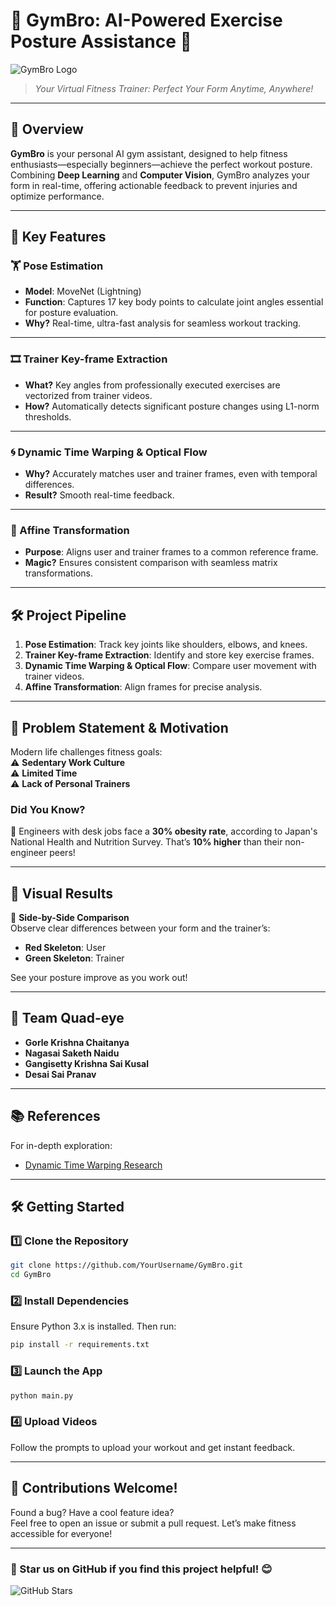 # 🌟 GymBro: AI-Powered Exercise Posture Assistance 💪

![GymBro Logo](https://via.placeholder.com/800x200?text=GymBro+Logo)  
> *Your Virtual Fitness Trainer: Perfect Your Form Anytime, Anywhere!*  

---

## 🚀 Overview

**GymBro** is your personal AI gym assistant, designed to help fitness enthusiasts—especially beginners—achieve the perfect workout posture. Combining **Deep Learning** and **Computer Vision**, GymBro analyzes your form in real-time, offering actionable feedback to prevent injuries and optimize performance.

---

## 🔑 Key Features

### 🏋️ Pose Estimation
- **Model**: MoveNet (Lightning)  
- **Function**: Captures 17 key body points to calculate joint angles essential for posture evaluation.  
- **Why?** Real-time, ultra-fast analysis for seamless workout tracking.

---

### 🎞️ Trainer Key-frame Extraction
- **What?** Key angles from professionally executed exercises are vectorized from trainer videos.
- **How?** Automatically detects significant posture changes using L1-norm thresholds.

---

### 🌀 Dynamic Time Warping & Optical Flow
- **Why?** Accurately matches user and trainer frames, even with temporal differences.
- **Result?** Smooth real-time feedback.

---

### 🔄 Affine Transformation
- **Purpose**: Aligns user and trainer frames to a common reference frame.  
- **Magic?** Ensures consistent comparison with seamless matrix transformations.  

---

## 🛠️ Project Pipeline

1. **Pose Estimation**: Track key joints like shoulders, elbows, and knees.  
2. **Trainer Key-frame Extraction**: Identify and store key exercise frames.  
3. **Dynamic Time Warping & Optical Flow**: Compare user movement with trainer videos.  
4. **Affine Transformation**: Align frames for precise analysis.  

---

## 🎯 Problem Statement & Motivation

Modern life challenges fitness goals:  
⚠️ **Sedentary Work Culture**  
⚠️ **Limited Time**  
⚠️ **Lack of Personal Trainers**

### Did You Know?  
🚨 Engineers with desk jobs face a **30% obesity rate**, according to Japan's National Health and Nutrition Survey. That’s **10% higher** than their non-engineer peers!

---

## 🌈 Visual Results

📸 **Side-by-Side Comparison**  
Observe clear differences between your form and the trainer’s:  
- **Red Skeleton**: User  
- **Green Skeleton**: Trainer  

See your posture improve as you work out!

---

## 👥 Team Quad-eye

- **Gorle Krishna Chaitanya**  
- **Nagasai Saketh Naidu**  
- **Gangisetty Krishna Sai Kusal**  
- **Desai Sai Pranav**

---

## 📚 References

For in-depth exploration:  
- [Dynamic Time Warping Research](https://ieeexplore.ieee.org/stamp/stamp.jsp?tp=&arnumber=8856547&tag=1)

---

## 🛠️ Getting Started

### 1️⃣ Clone the Repository  
```bash
git clone https://github.com/YourUsername/GymBro.git
cd GymBro
```

### 2️⃣ Install Dependencies  
Ensure Python 3.x is installed. Then run:  
```bash
pip install -r requirements.txt
```

### 3️⃣ Launch the App  
```bash
python main.py
```

### 4️⃣ Upload Videos  
Follow the prompts to upload your workout and get instant feedback.

---

## 🤝 Contributions Welcome!

Found a bug? Have a cool feature idea?  
Feel free to open an issue or submit a pull request. Let’s make fitness accessible for everyone!  

---

### 🌟 Star us on GitHub if you find this project helpful! 😊

![GitHub Stars](https://img.shields.io/github/stars/krishnachaitanya2004/GymBro?style=social)  
